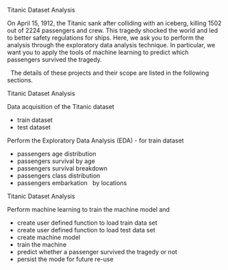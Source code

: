 Titanic Dataset Analysis

On April 15, 1912, the Titanic sank after colliding with an iceberg, killing 1502 out of 2224 passengers and crew. This tragedy shocked the world and led to better safety regulations for ships. Here, we ask you to perform the analysis through the exploratory data analysis technique. In particular, we want you to apply the tools of machine learning to predict which passengers survived the tragedy.

 
The details of these projects and their scope are listed in the following sections.

Titanic Dataset Analysis

Data acquisition of the Titanic dataset
  *  train dataset
  *  test dataset

Perform the Exploratory Data Analysis (EDA) - for train dataset
  * passengers age distribution
  * passengers survival by age
  * passengers survival breakdown
  * passengers class distribution
  * passengers embarkation   by locations

Titanic Dataset Analysis

Perform machine learning to train the machine model and 
  * create user defined function to load train data set
  * create user defined function to load test data set 
  * create machine model 
  * train the machine
  * predict whether a passenger survived the tragedy or not
  * persist the mode for future re-use

